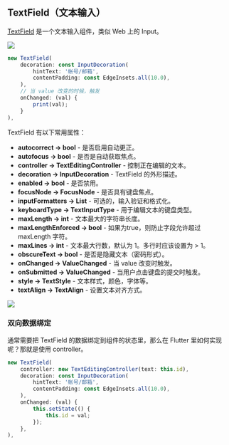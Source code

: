 
## TextField（文本输入）
[TextField](https://docs.flutter.io/flutter/material/TextField-class.html) 是一个文本输入组件，类似 Web 上的 Input。

![](/../../image/20180629165318.png)

```js
new TextField(
    decoration: const InputDecoration(
        hintText: '帐号/邮箱',
        contentPadding: const EdgeInsets.all(10.0),
    ),
    // 当 value 改变的时候，触发
    onChanged: (val) {
        print(val);
    }
),
```

TextField 有以下常用属性：
- **autocorrect → bool** - 是否启用自动更正。
- **autofocus → bool** - 是否是自动获取焦点。
- **controller → TextEditingController** - 控制正在编辑的文本。
- **decoration → InputDecoration** - TextField 的外形描述。
- **enabled → bool** - 是否禁用。
- **focusNode → FocusNode** - 是否具有键盘焦点。
- **inputFormatters → List<TextInputFormatter>** - 可选的，输入验证和格式化。
- **keyboardType → TextInputType** - 用于编辑文本的键盘类型。
- **maxLength → int** - 文本最大的字符串长度。
- **maxLengthEnforced → bool** - 如果为true，则防止字段允许超过 maxLength 字符。
- **maxLines → int** - 文本最大行数，默认为 1。多行时应该设置为  > 1。
- **obscureText → bool** - 是否是隐藏文本（密码形式）。
- **onChanged → ValueChanged<String>** - 当 value 改变时触发。
- **onSubmitted → ValueChanged<String>** - 当用户点击键盘的提交时触发。
- **style → TextStyle** - 文本样式，颜色，字体等。
- **textAlign → TextAlign** - 设置文本对齐方式。


![](/../../image/20180629171046.png)

### 双向数据绑定
通常需要把 TextField 的数据绑定到组件的状态里，那么在 Flutter 里如何实现呢？那就是使用 controller。

```js
new TextField(
    controller: new TextEditingController(text: this.id),
    decoration: const InputDecoration(
        hintText: '帐号/邮箱',
        contentPadding: const EdgeInsets.all(10.0),
    ),
    onChanged: (val) {
        this.setState(() {
            this.id = val;
        });
    },
),
```

